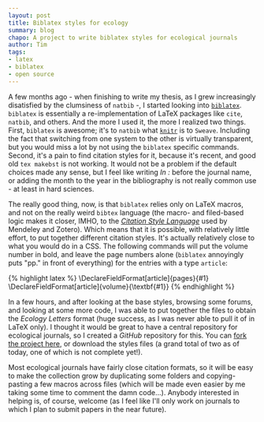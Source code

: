 ```yaml
---
layout: post
title: Biblatex styles for ecology
summary: blog
chapo: A project to write biblatex styles for ecological journals
author: Tim
tags:
- latex
- biblatex
- open source
---
```


A few months ago - when finishing to write my thesis, as I grew increasingly disatisfied by the clumsiness of ```natbib``` -, I started looking into [```biblatex```](https://github.com/plk/biblatex). ```biblatex``` is essentially a re-implementation of LaTeX packages like ```cite```, ```natbib```, and others. And the more I used it, the more I realized two things. First, ```biblatex``` is awesome; it's to ```natbib``` what [```knitr```](http://yihui.name/knitr/) is to ```Sweave```. Including the fact that switching from one system to the other is virtually transparent, but you would miss a lot by not using the ```biblatex``` specific commands. Second, it's a pain to find citation styles for it, because it's recent, and good old ```tex makebst``` is not working. It would not be a problem if the default choices made any sense, but I feel like writing *In :* before the journal name, or adding the month to the year in the bibliography is not really common use - at least in hard sciences. 

The really good thing, now, is that ```biblatex``` relies only on LaTeX macros, and not on the really weird ```bibtex``` language (the macro- and filed-based logic makes it closer, IMHO, to the [*Citation Style Language*](http://citationstyles.org/) used by Mendeley and Zotero). Which means that it is possible, with relatively little effort, to put together different citation styles. It's actually relatively close to what you would do in a CSS. The following commands will put the volume number in bold, and leave the page numbers alone (```biblatex``` annoyingly puts "pp." in front of everything) for the entries with a type ```article```:

{% highlight latex %}
\DeclareFieldFormat[article]{pages}{#1}
\DeclareFieldFormat[article]{volume}{\textbf{#1}}
{% endhighlight %}

In a few hours, and after looking at the base styles, browsing some forums, and looking at some more code, I was able to put together the files to obtain the *Ecology Letters* format (huge success, as I was never able to pull it of in LaTeX only). I thought it would be great to have a central repository for ecological journals, so I created a *GitHub* repository for this. You can [fork the project here](https://github.com/tpoisot/ecobiblatex), or download the styles files (a grand total of two as of today, one of which is not complete yet!).

Most ecological journals have fairly close citation formats, so it will be easy to make the collection grow by duplicating some folders and copying-pasting a few macros across files (which will be made even easier by me taking some time to comment the damn code...). Anybody interested in helping is, of course, welcome (as I feel like I'll only work on journals to which I plan to submit papers in the near future).